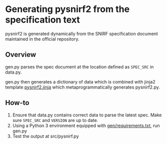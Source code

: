 # Generating pysnirf2 from the specification text

pysnirf2 is generated dynamically from the SNIRF specification document maintained in the official repository. 

## Overview
 
gen.py parses the spec document at the location defined as `SPEC_SRC` in data.py.
 
gen.py then generates a dictionary of data which is combined with jinja2 template [pysnirf2.jinja]() which metaprogrammatically generates pysnirf2.py.

## How-to


1. Ensure that data.py contains correct data to parse the latest spec. Make sure `SPEC_SRC` and `VERSION` are up to date.
2. Using a Python 3 environment equipped with [gen/requirements.txt](), run gen.py
3. Test the output at src/pysnirf.py